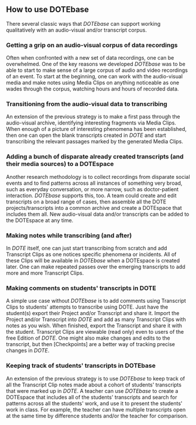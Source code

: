 ## How to use DOTEbase

There several classic ways that _DOTEbase_ can support working qualitatively with an audio-visual and/or transcript corpus.

### Getting a grip on an audio-visual corpus of data recordings

Often when confronted with a new set of data recordings, one can be overwhelmed.
One of the key reasons we developed _DOTEbase_ was to be able to start to make sense of a large corpus of audio and video recordings of an event.
To start at the beginning, one can work with the audio-visual media and make notes using Media Clips on anything noticeable as one wades through the corpus, watching hours and hours of recorded data.

### Transitioning from the audio-visual data to transcribing

An extension of the previous strategy is to make a first pass through the audio-visual archive, identifying interesting fragments via Media Clips.
When enough of a picture of interesting phenomena has been established, then one can open the blank transcripts created in _DOTE_ and start transcribing the relevant passages marked by the generated Media Clips.

### Adding a bunch of disparate already created transcripts (and their media sources) to a DOTEspace

Another research methodology is to collect recordings from disparate social events and to find patterns across all instances of something very broad, such as everyday conversation, or more narrow, such as doctor-patient interaction.
_DOTEbase_ supports this, too.
A team could create and edit transcripts on a broad range of cases, then assemble all the DOTE projects/transcripts into a common archive and create a DOTEspace that includes them all.
New audio-visual data and/or transcripts can be added to the DOTEspace at any time.

### Making notes while transcribing (and after)

In _DOTE_ itself, one can just start transcribing from scratch and add Transcript Clips as one notices specific phenomena or incidents.
All of these Clips will be available in _DOTEbase_ when a DOTEspace is created later.
One can make repeated passes over the emerging transcripts to add more and more Transcript Clips.

### Making comments on students' transcripts in DOTE

A simple use case without _DOTEbase_ is to add comments using Transcript Clips to students' attempts to transcribe using DOTE.
Just have the student(s) export their Project and/or Transcript and share it.
Import the Project and/or Transcript into _DOTE_ and add as many Transcript Clips with notes as you wish.
When finished, export the Transcript and share it with the student.
Transcript Clips are viewable (read only) even to users of the free Edition of _DOTE_.
One might also make changes and edits to the transcript, but then [Checkpoints] are a better way of tracking precise changes in _DOTE_.

### Keeping track of students' transcripts in DOTEbase

An extension of the previous strategy is to use _DOTEbase_ to keep track of all the Transcript Clip notes made about a cohort of students' transcripts that were marked up in _DOTE_.
A teacher can use _DOTEbase_ to create a DOTEspace that includes all of the students' transcripts and search for patterns across all the students' work, and use it to present the students' work in class.
For example, the teacher can have multiple transcripts open at the same time by difference students and/or the teacher for comparison.
